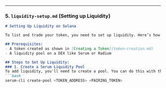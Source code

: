 
---

### **5. `liquidity-setup.md` (Setting up Liquidity)**

```markdown
# Setting Up Liquidity on Solana

To list and trade your token, you need to set up liquidity. Here’s how you can do it on Solana.

## Prerequisites:
- A token created as shown in [Creating a Token](token-creation.md)
- A liquidity pool on a DEX like Serum or Radium

## Steps to Set Up Liquidity:
### 1. Create a Serum Liquidity Pool
To add liquidity, you'll need to create a pool. You can do this with the Serum CLI:
```bash
serum-cli create-pool <TOKEN_ADDRESS> <PAIRING_TOKEN>
